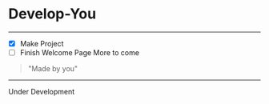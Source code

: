 # Develop-You
***

- [X] Make Project
- [ ] Finish Welcome Page
More to come
 
>"Made by you"

***
<p>Under Development</p>

